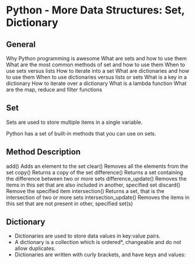 # Python - More Data Structures: Set, Dictionary

## General
Why Python programming is awesome
What are sets and how to use them
What are the most common methods of set and how to use them
When to use sets versus lists
How to iterate into a set
What are dictionaries and how to use them
When to use dictionaries versus lists or sets
What is a key in a dictionary
How to iterate over a dictionary
What is a lambda function
What are the map, reduce and filter functions

## Set
Sets are used to store multiple items in a single variable.

Python has a set of built-in methods that you can use on sets.

## Method	Description
add()	Adds an element to the set
clear()	Removes all the elements from the set
copy()	Returns a copy of the set
difference()	Returns a set containing the difference between two or more sets
difference_update()	Removes the items in this set that are also included in another, specified set
discard()	Remove the specified item
intersection()	Returns a set, that is the intersection of two or more sets
intersection_update()	Removes the items in this set that are not present in other, specified set(s)

## Dictionary
- Dictionaries are used to store data values in key:value pairs.
- A dictionary is a collection which is ordered*, changeable and do not allow duplicates.
- Dictionaries are written with curly brackets, and have keys and values: